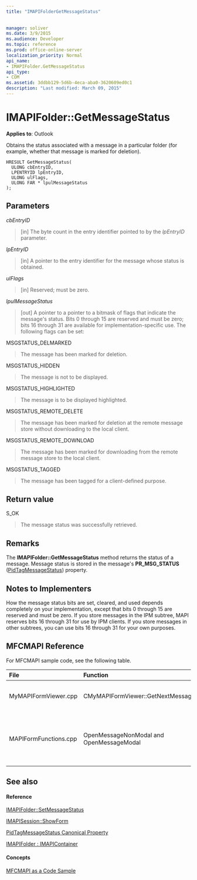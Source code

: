 ```yaml
---
title: "IMAPIFolderGetMessageStatus"
 
 
manager: soliver
ms.date: 3/9/2015
ms.audience: Developer
ms.topic: reference
ms.prod: office-online-server
localization_priority: Normal
api_name:
- IMAPIFolder.GetMessageStatus
api_type:
- COM
ms.assetid: 3ddbb129-5d6b-4eca-aba0-3620609ed0c1
description: "Last modified: March 09, 2015"
---
```


# IMAPIFolder::GetMessageStatus

  
  
**Applies to**: Outlook 
  
Obtains the status associated with a message in a particular folder (for example, whether that message is marked for deletion).
  
```
HRESULT GetMessageStatus(
  ULONG cbEntryID,
  LPENTRYID lpEntryID,
  ULONG ulFlags,
  ULONG FAR * lpulMessageStatus
);
```

## Parameters

 _cbEntryID_
  
> [in] The byte count in the entry identifier pointed to by the  _lpEntryID_ parameter. 
    
 _lpEntryID_
  
> [in] A pointer to the entry identifier for the message whose status is obtained.
    
 _ulFlags_
  
> [in] Reserved; must be zero.
    
 _lpulMessageStatus_
  
> [out] A pointer to a pointer to a bitmask of flags that indicate the message's status. Bits 0 through 15 are reserved and must be zero; bits 16 through 31 are available for implementation-specific use. The following flags can be set:
    
MSGSTATUS_DELMARKED 
  
> The message has been marked for deletion.
    
MSGSTATUS_HIDDEN 
  
> The message is not to be displayed. 
    
MSGSTATUS_HIGHLIGHTED 
  
> The message is to be displayed highlighted.
    
MSGSTATUS_REMOTE_DELETE 
  
> The message has been marked for deletion at the remote message store without downloading to the local client.
    
MSGSTATUS_REMOTE_DOWNLOAD 
  
> The message has been marked for downloading from the remote message store to the local client.
    
MSGSTATUS_TAGGED 
  
> The message has been tagged for a client-defined purpose.
    
## Return value

S_OK 
  
> The message status was successfully retrieved.
    
## Remarks

The **IMAPIFolder::GetMessageStatus** method returns the status of a message. Message status is stored in the message's **PR_MSG_STATUS** ([PidTagMessageStatus](pidtagmessagestatus-canonical-property.md)) property. 
  
## Notes to Implementers

How the message status bits are set, cleared, and used depends completely on your implementation, except that bits 0 through 15 are reserved and must be zero. If you store messages in the IPM subtree, MAPI reserves bits 16 through 31 for use by IPM clients. If you store messages in other subtrees, you can use bits 16 through 31 for your own purposes.
  
## MFCMAPI Reference

For MFCMAPI sample code, see the following table.
  
|**File**|**Function**|**Comment**|
|:-----|:-----|:-----|
|MyMAPIFormViewer.cpp  <br/> |CMyMAPIFormViewer::GetNextMessage  <br/> |MFCMAPI uses the **IMAPIFolder::GetMessageStatus** method to get the status of the next message to be displayed.  <br/> |
|MAPIFormFunctions.cpp  <br/> |OpenMessageNonModal and OpenMessageModal  <br/> |MFCMAPI uses the **IMAPIFolder::GetMessageStatus** method to get the status of the message to be displayed to pass to the form viewer, which is either CMyMAPIFormViewer or [IMAPISession::ShowForm](imapisession-showform.md).  <br/> |
   
## See also

#### Reference

[IMAPIFolder::SetMessageStatus](imapifolder-setmessagestatus.md)
  
[IMAPISession::ShowForm](imapisession-showform.md)
  
[PidTagMessageStatus Canonical Property](pidtagmessagestatus-canonical-property.md)
  
[IMAPIFolder : IMAPIContainer](imapifolderimapicontainer.md)
#### Concepts

[MFCMAPI as a Code Sample](mfcmapi-as-a-code-sample.md)

